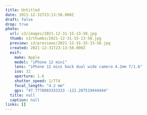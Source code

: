 ```yaml
---
title: Untitled
date: 2021-12-31T23:13:58.000Z
draft: false
drop: true
photo:
  url: s3/images/2021-12-31-15-13-58.jpg
  thumb: s3/thumbs/2021-12-31-15-13-58.jpg
  preview: s3/previews/2021-12-31-15-13-58.jpg
  created: 2021-12-31T23:13:58.000Z
  exif:
    make: Apple
    model: "iPhone 12 mini"
    lens: "iPhone 12 mini back dual wide camera 4.2mm f/1.6"
    iso: 32
    aperture: 1.6
    shutter_speed: 1/774
    focal_length: "4.2 mm"
    gps: "47.7778083333333 -122.207519444444"
  title: null
  caption: null
links: []
---
```

